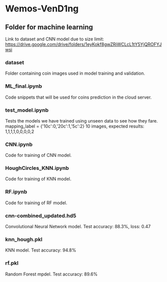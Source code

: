 # Wemos-VenD1ng

## Folder for machine learning

Link to dataset and CNN model due to size limit: 
https://drive.google.com/drive/folders/1eyKokf8gwZRiWCLcL1tY5YjQROFYJwsi

### dataset
Folder containing coin images used in model training and validation.

### ML_final.ipynb
Code snippets that will be used for coins prediction in the cloud server. 

### test_model.ipynb
Tests the models we have trained using unseen data to see how they fare. 
mapping_label = {'10c':0,'20c':1,'5c':2}
10 images, expected results: 1,1,1,1,0,0,0,0,2

### CNN.ipynb
Code for training of CNN model.

### HoughCircles_KNN.ipynb
Code for training of KNN model.

### RF.ipynb
Code for training of RF model.

### cnn-combined_updated.hd5
Convolutional Neural Network model. Test accuracy: 88.3%, loss: 0.47

### knn_hough.pkl
KNN model. Test accuracy: 94.8%

### rf.pkl
Random Forest mpdel. Test accuracy: 89.6%